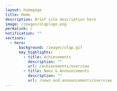 ```yaml
---
layout: homepage
title: Home
description: Brief site description here
image: /images/olqplogo.png
permalink: /
notification: ""
sections:
  - hero:
      background: /images/olqp.gif
      key_highlights:
        - title: Achievements
          description: ""
          url: /achievements/overview
        - title: News & Announcements
          description: ""
          url: /news-and-announcements/overview
---
```

